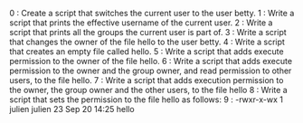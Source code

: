0 : Create a script that switches the current user to the user betty.
1 : Write a script that prints the effective username of the current user.
2 : Write a script that prints all the groups the current user is part of.
3 : Write a script that changes the owner of the file hello to the user betty.
4 : Write a script that creates an empty file called hello.
5 : Write a script that adds execute permission to the owner of the file hello.
6 : Write a script that adds execute permission to the owner and the group owner, and read permission to other users, to the file hello.
7 : Write a script that adds execution permission to the owner, the group owner and the other users, to the file hello
8 : Write a script that sets the permission to the file hello as follows:
9 : -rwxr-x-wx 1 julien julien 23 Sep 20 14:25 hello
